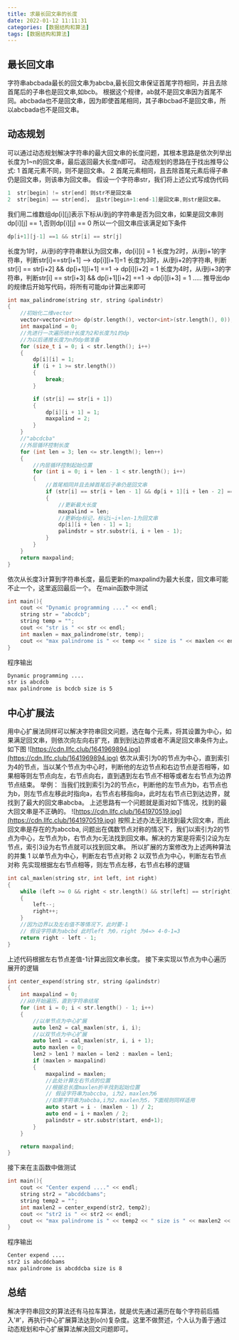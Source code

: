 ```yaml
---
title: 求最长回文串的长度
date: 2022-01-12 11:11:31
categories: [数据结构和算法]
tags: [数据结构和算法]
---
```

## 最长回文串
字符串abcbada最长的回文串为abcba,最长回文串保证首尾字符相同，并且去除首尾后的子串也是回文串,如bcb。
根据这个规律，ab就不是回文串因为首尾不同。abcbada也不是回文串，因为即使首尾相同，其子串bcbad不是回文串，所以abcbada也不是回文串。
## 动态规划
可以通过动态规划解决字符串的最大回文串的长度问题，其根本思路是依次列举出长度为1~n的回文串，最后返回最大长度n即可。
动态规划的思路在于找出推导公式:
1  首尾元素不同，则不是回文串。
2  首尾元素相同，且去除首尾元素后得子串仍是回文串，则该串为回文串。
假设一个字符串str，我们将上述公式写成伪代码
``` cpp
1  str[begin] != str[end] 则str不是回文串
2  str[begin] == str[end]， 且str[begin+1:end-1]是回文串,则str是回文串。
```
<!--more-->
我们用二维数组dp[i][j]表示下标从i到j的字符串是否为回文串，如果是回文串则dp[i][j] == 1,否则dp[i][j] == 0
所以一个回文串应该满足如下条件
``` cpp
dp[i+1][j-1] ==1 && str[i] == str[j]
```
长度为1时，从i到i的字符串默认为回文串，dp[i][i] = 1
长度为2时，从i到i+1的字符串，判断str[i]==str[i+1] --> dp[i][i+1]=1
长度为3时，从i到i+2的字符串, 判断str[i] == str[i+2] && dp[i+1][i+1] ==1 -> dp[i][i+2] = 1
长度为4时，从i到i+3的字符串，判断str[i] == str[i+3] && dp[i+1][i+2] ==1 -> dp[i][i+3] = 1
.....
推导出dp的规律后开始写代码，将所有可能dp计算出来即可
``` cpp
int max_palindrome(string str, string &palindstr)
{
    //初始化二维vector
    vector<vector<int>> dp(str.length(), vector<int>(str.length(), 0));
    int maxpalind = 0;
    //先进行一次遍历统计长度为2和长度为1的dp
    //为以后递推长度为n的dp做准备
    for (size_t i = 0; i < str.length(); i++)
    {
        dp[i][i] = 1;
        if (i + 1 >= str.length())
        {
            break;
        }

        if (str[i] == str[i + 1])
        {
            dp[i][i + 1] = 1;
            maxpalind = 2;
        }
    }
    //"abcdcba"
    //外层循环控制长度
    for (int len = 3; len <= str.length(); len++)
    {
        //内层循环控制起始位置
        for (int i = 0; i + len - 1 < str.length(); i++)
        {
            //首尾相同并且去掉首尾后子串仍是回文串
            if (str[i] == str[i + len - 1] && dp[i + 1][i + len - 2] == 1)
            {
                //更新最大长度
                maxpalind = len;
                //更新dp标记，标记i~i+len-1为回文串
                dp[i][i + len - 1] = 1;
                palindstr = str.substr(i, i + len - 1);
            }
        }
    }
    return maxpalind;
}
```
依次从长度3计算到字符串长度，最后更新的maxpalind为最大长度，回文串可能不止一个，这里返回最后一个。
在main函数中测试
``` cpp
int main(){
    cout << "Dynamic programming ...." << endl;
    string str = "abcdcb";
    string temp = "";
    cout << "str is " << str << endl;
    int maxlen = max_palindrome(str, temp);
    cout << "max palindrome is " << temp << " size is " << maxlen << endl;
}
```
程序输出
``` cmd
Dynamic programming ....
str is abcdcb
max palindrome is bcdcb size is 5
```
## 中心扩展法
用中心扩展法同样可以解决字符串回文问题，选在每个元素，将其设置为中心，如果满足回文串，则依次向左向右扩充，直到到达边界或者不满足回文串条件为止。
如下图
![https://cdn.llfc.club/1641969894.jpg](https://cdn.llfc.club/1641969894.jpg)
依次从索引为0的节点为中心，直到索引为4的节点，当以某个节点为中心时，判断他的左边节点和右边节点是否相等，如果相等则左节点向左，右节点向右，直到遇到左右节点不相等或者左右节点为边界节点结束。
举例：
当我们找到索引为2的节点c，判断他的左节点为b，右节点也为b，则左节点左移此时指向a，右节点右移指向a，此时左右节点已到达边界，就找到了最大的回文串abcba。
上述思路有一个问题就是面对如下情况，找到的最大回文串是不正确的。
![https://cdn.llfc.club/1641970519.jpg](https://cdn.llfc.club/1641970519.jpg)
按照上述办法无法找到最大回文串，而此回文串是存在的为abccba, 问题出在偶数节点对称的情况下，我们以索引为2的节点为中心，左节点为b，右节点为c无法找到回文串。解决的方案是将索引2设为左节点，索引3设为右节点就可以找到回文串。
所以扩展的方案修改为上述两种算法的并集
1  以单节点为中心，判断左右节点对称
2  以双节点为中心，判断左右节点对称
先实现根据左右节点相等，则左节点左移，右节点右移的逻辑
``` cpp
int cal_maxlen(string str, int left, int right)
{
    while (left >= 0 && right < str.length() && str[left] == str[right])
    {
        left--;
        right++;
    }
    //因为边界以及左右值不等情况下，此时要-1
    // 假设字符串为abcbd 此时left 为0，right 为4=> 4-0-1=3
    return right - left - 1;
}
```
上述代码根据左右节点差值-1计算出回文串长度。
接下来实现以节点为中心遍历展开的逻辑
``` cpp
int center_expend(string str, string &palindstr)
{
    int maxpalind = 0;
    //从0开始遍历，直到字符串结尾
    for (int i = 0; i < str.length() - 1; i++)
    {
        //以单节点为中心扩展
        auto len2 = cal_maxlen(str, i, i);
        //以双节点为中心扩展
        auto len1 = cal_maxlen(str, i, i + 1);
        auto maxlen = 0;
        len2 > len1 ? maxlen = len2 : maxlen = len1;
        if (maxlen > maxpalind)
        {
            maxpalind = maxlen;
            //此处计算左右节点的位置
            //根据总长度maxlen折半找到起始位置
            // 假设字符串为abccba, i为2，maxlen为6
            //如果字符串为abcba,i为2，maxlen为5，下面规则同样适用
            auto start = i - (maxlen - 1) / 2;
            auto end = i + maxlen / 2;
            palindstr = str.substr(start, end+1);
        }
    }

    return maxpalind;
}
```
接下来在主函数中做测试
``` cpp
int main(){
    cout << "Center expend ...." << endl;
    string str2 = "abcddcbams";
    string temp2 = "";
    int maxlen2 = center_expend(str2, temp2);
    cout << "str2 is " << str2 << endl;
    cout << "max palindrome is " << temp2 << " size is " << maxlen2 << endl;
}
```
程序输出
``` cmd
Center expend ....
str2 is abcddcbams
max palindrome is abcddcba size is 8
```
## 总结
解决字符串回文的算法还有马拉车算法，就是优先通过遍历在每个字符前后插入'#'，再执行中心扩展算法达到o(n)复杂度。这里不做赘述，个人认为善于通过动态规划和中心扩展算法解决回文问题即可。